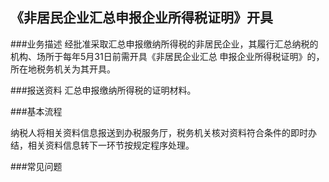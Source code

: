 ## 《非居民企业汇总申报企业所得税证明》开具

###业务描述
    经批准采取汇总申报缴纳所得税的非居民企业，其履行汇总纳税的机构、场所于每年5月31日前需开具《非居民企业汇总
    申报企业所得税证明》的，所在地税务机关为其开具。




###报送资料
汇总申报缴纳所得税的证明材料。


###基本流程

  纳税人将相关资料信息报送到办税服务厅，税务机关核对资料符合条件的即时办结，相关资料信息转下一环节按规定程序处理。



###常见问题




